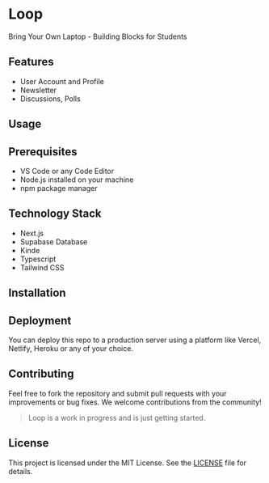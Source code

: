 # Loop

Bring Your Own Laptop - Building Blocks for Students

## Features

- User Account and Profile
- Newsletter
- Discussions, Polls

## Usage

## Prerequisites

- VS Code or any Code Editor
- Node.js installed on your machine
- npm package manager

## Technology Stack

- Next.js
- Supabase Database
- Kinde
- Typescript
- Tailwind CSS

## Installation

## Deployment

You can deploy this repo to a production server using a platform like Vercel, Netlify, Heroku or any of your choice.

## Contributing

Feel free to fork the repository and submit pull requests with your improvements or bug fixes. We welcome contributions from the community!
> Loop is a work in progress and is just getting started.

## License

This project is licensed under the MIT License.  See the [LICENSE](LICENSE) file for details.

